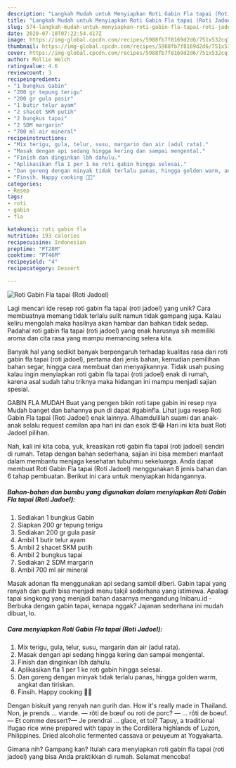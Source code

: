 ```yaml
---
description: "Langkah Mudah untuk Menyiapkan Roti Gabin Fla tapai (Roti Jadoel) Anti Gagal"
title: "Langkah Mudah untuk Menyiapkan Roti Gabin Fla tapai (Roti Jadoel) Anti Gagal"
slug: 574-langkah-mudah-untuk-menyiapkan-roti-gabin-fla-tapai-roti-jadoel-anti-gagal
date: 2020-07-18T07:22:54.417Z
image: https://img-global.cpcdn.com/recipes/5988fb7f8169d2d6/751x532cq70/roti-gabin-fla-tapai-roti-jadoel-foto-resep-utama.jpg
thumbnail: https://img-global.cpcdn.com/recipes/5988fb7f8169d2d6/751x532cq70/roti-gabin-fla-tapai-roti-jadoel-foto-resep-utama.jpg
cover: https://img-global.cpcdn.com/recipes/5988fb7f8169d2d6/751x532cq70/roti-gabin-fla-tapai-roti-jadoel-foto-resep-utama.jpg
author: Mollie Welch
ratingvalue: 4.6
reviewcount: 3
recipeingredient:
- "1 bungkus Gabin"
- "200 gr tepung terigu"
- "200 gr gula pasir"
- "1 butir telur ayam"
- "2 shacet SKM putih"
- "2 bungkus tapai"
- "2 SDM margarin"
- "700 ml air mineral"
recipeinstructions:
- "Mix terigu, gula, telur, susu, margarin dan air (adul rata)."
- "Masak dengan api sedang hingga kering dan sampai mengental."
- "Finish dan dinginkan lbh dahulu."
- "Aplikasikan fla 1 per 1 ke roti gabin hingga selesai."
- "Dan goreng dengan minyak tidak terlalu panas, hingga golden warm, angkat dan tiriskan."
- "Finsih. Happy cooking 🤗💜"
categories:
- Resep
tags:
- roti
- gabin
- fla

katakunci: roti gabin fla 
nutrition: 193 calories
recipecuisine: Indonesian
preptime: "PT28M"
cooktime: "PT46M"
recipeyield: "4"
recipecategory: Dessert

---
```



![Roti Gabin Fla tapai (Roti Jadoel)](https://img-global.cpcdn.com/recipes/5988fb7f8169d2d6/751x532cq70/roti-gabin-fla-tapai-roti-jadoel-foto-resep-utama.jpg)

Lagi mencari ide resep roti gabin fla tapai (roti jadoel) yang unik? Cara membuatnya memang tidak terlalu sulit namun tidak gampang juga. Kalau keliru mengolah maka hasilnya akan hambar dan bahkan tidak sedap. Padahal roti gabin fla tapai (roti jadoel) yang enak harusnya sih memiliki aroma dan cita rasa yang mampu memancing selera kita.

Banyak hal yang sedikit banyak berpengaruh terhadap kualitas rasa dari roti gabin fla tapai (roti jadoel), pertama dari jenis bahan, kemudian pemilihan bahan segar, hingga cara membuat dan menyajikannya. Tidak usah pusing kalau ingin menyiapkan roti gabin fla tapai (roti jadoel) enak di rumah, karena asal sudah tahu triknya maka hidangan ini mampu menjadi sajian spesial.

GABIN FLA MUDAH Buat yang pengen bikin roti tape gabin ini resep nya Mudah banget dan bahannya pun di dapat #gabinfla. Lihat juga resep Roti Gabin Fla tapai (Roti Jadoel) enak lainnya. Alhamdulillah suami dan anak-anak selalu request cemilan apa hari ini dan esok 😍😂 Hari ini kita buat Roti Jadoel pilihan.


Nah, kali ini kita coba, yuk, kreasikan roti gabin fla tapai (roti jadoel) sendiri di rumah. Tetap dengan bahan sederhana, sajian ini bisa memberi manfaat dalam membantu menjaga kesehatan tubuhmu sekeluarga. Anda dapat membuat Roti Gabin Fla tapai (Roti Jadoel) menggunakan 8 jenis bahan dan 6 tahap pembuatan. Berikut ini cara untuk menyiapkan hidangannya.

<!--inarticleads1-->

##### Bahan-bahan dan bumbu yang digunakan dalam menyiapkan Roti Gabin Fla tapai (Roti Jadoel):

1. Sediakan 1 bungkus Gabin
1. Siapkan 200 gr tepung terigu
1. Sediakan 200 gr gula pasir
1. Ambil 1 butir telur ayam
1. Ambil 2 shacet SKM putih
1. Ambil 2 bungkus tapai
1. Sediakan 2 SDM margarin
1. Ambil 700 ml air mineral


Masak adonan fla menggunakan api sedang sambil diberi. Gabin tapai yang renyah dan gurih bisa menjadi menu takjil sederhana yang istimewa. Apalagi tapai singkong yang menjadi bahan dasarnya mengandung Inibaru.id - Berbuka dengan gabin tapai, kenapa nggak? Jajanan sederhana ini mudah dibuat, lo. 

<!--inarticleads2-->

##### Cara menyiapkan Roti Gabin Fla tapai (Roti Jadoel):

1. Mix terigu, gula, telur, susu, margarin dan air (adul rata).
1. Masak dengan api sedang hingga kering dan sampai mengental.
1. Finish dan dinginkan lbh dahulu.
1. Aplikasikan fla 1 per 1 ke roti gabin hingga selesai.
1. Dan goreng dengan minyak tidak terlalu panas, hingga golden warm, angkat dan tiriskan.
1. Finsih. Happy cooking 🤗💜


Dengan biskuit yang renyah nan gurih dan. How it&#39;s really made in Thailand. Non, je prends … viande. — rôti de bœuf ou roti de porc? — … rôti de boeuf.— Et comme dessert?— Je prendrai … glace, et toi? Tapuy, a traditional Ifugao rice wine prepared with tapay in the Cordillera highlands of Luzon, Philippines. Dried alcoholic fermented cassava or peuyeum at Yogyakarta. 

Gimana nih? Gampang kan? Itulah cara menyiapkan roti gabin fla tapai (roti jadoel) yang bisa Anda praktikkan di rumah. Selamat mencoba!
